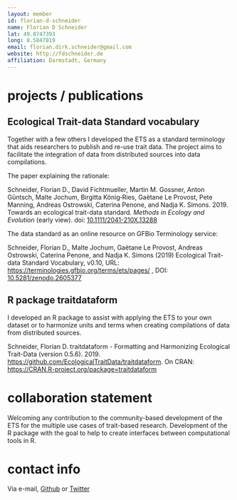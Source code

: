 ```yaml
---
layout: member
id: florian-d-schneider
name: Florian D Schneider
lat: 49.8747393 
long: 8.5847819 
email: florian.dirk.schneider@gmail.com
website: http://fdschneider.de
affiliation: Darmstadt, Germany 
---
```


# projects / publications

## Ecological Trait-data Standard vocabulary

Together with a few others I developed the ETS as a standard terminology that aids researchers to publish and re-use trait data. The project aims to facilitate the integration of data from distributed sources into data compilations.   

The paper explaining the rationale: 

Schneider, Florian D., David Fichtmueller, Martin M. Gossner, Anton Güntsch, Malte Jochum, Birgitta König‐Ries, Gaëtane Le Provost, Pete Manning, Andreas Ostrowski, Caterina Penone, and Nadja K. Simons. 2019. Towards an ecological trait-data standard. *Methods in Ecology and Evolution* (early view). doi: [10.1111/2041-210X.13288](http://doi.org/10.1111/2041-210X.13288)

The data standard as an online resource on GFBio Terminology service: 

Schneider, Florian D., Malte Jochum, Gaëtane Le Provost, Andreas Ostrowski, Caterina Penone, and Nadja K. Simons (2019) Ecological Trait-data Standard Vocabulary, v0.10, URL: https://terminologies.gfbio.org/terms/ets/pages/ , DOI: [10.5281/zenodo.2605377](https://doi.org/10.5281/zenodo.2605377)

## R package traitdataform

I developed an R package to assist with applying the ETS to your own dataset or to harmonize units and terms when creating compilations of data from distributed sources.

Schneider, Florian D. traitdataform - Formatting and Harmonizing Ecological Trait-Data (version 0.5.6). 2019. https://github.com/EcologicalTraitData/traitdataform. On CRAN: https://CRAN.R-project.org/package=traitdataform 


# collaboration statement

Welcoming any contribution to the community-based development of the ETS for the multiple use cases of trait-based research. Development of the R package with the goal to help to create interfaces between computational tools in R. 

# contact info

Via e-mail, [Github](https://github.com/fdschneider) or [Twitter](https://twitter.com/f_d_schneider)

